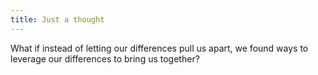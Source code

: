 ```yaml
---
title: Just a thought
---
```


What if instead of letting our differences pull us apart, we found ways to leverage our differences to bring us together?
